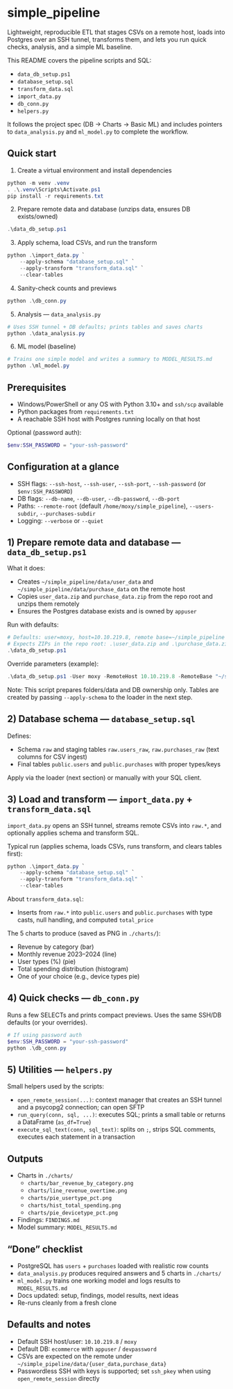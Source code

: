# simple_pipeline

Lightweight, reproducible ETL that stages CSVs on a remote host, loads into Postgres over an SSH tunnel, transforms them, and lets you run quick checks, analysis, and a simple ML baseline.

This README covers the pipeline scripts and SQL:
- `data_db_setup.ps1`
- `database_setup.sql`
- `transform_data.sql`
- `import_data.py`
- `db_conn.py`
- `helpers.py`

It follows the project spec (DB → Charts → Basic ML) and includes pointers to `data_analysis.py` and `ml_model.py` to complete the workflow.

## Quick start

1) Create a virtual environment and install dependencies

```powershell
python -m venv .venv
. .\.venv\Scripts\Activate.ps1
pip install -r requirements.txt
```

2) Prepare remote data and database (unzips data, ensures DB exists/owned)

```powershell
.\data_db_setup.ps1
```

3) Apply schema, load CSVs, and run the transform

```powershell
python .\import_data.py `
	--apply-schema "database_setup.sql" `
	--apply-transform "transform_data.sql" `
	--clear-tables
```

4) Sanity-check counts and previews

```powershell
python .\db_conn.py
```

5) Analysis — `data_analysis.py`

```powershell
# Uses SSH tunnel + DB defaults; prints tables and saves charts
python .\data_analysis.py
```

6) ML model (baseline)

```powershell
# Trains one simple model and writes a summary to MODEL_RESULTS.md
python .\ml_model.py
```

## Prerequisites

- Windows/PowerShell or any OS with Python 3.10+ and `ssh/scp` available
- Python packages from `requirements.txt`
- A reachable SSH host with Postgres running locally on that host

Optional (password auth):

```powershell
$env:SSH_PASSWORD = "your-ssh-password"
```

## Configuration at a glance

- SSH flags: `--ssh-host`, `--ssh-user`, `--ssh-port`, `--ssh-password` (or `$env:SSH_PASSWORD`)
- DB flags: `--db-name`, `--db-user`, `--db-password`, `--db-port`
- Paths: `--remote-root` (default `/home/moxy/simple_pipeline`), `--users-subdir`, `--purchases-subdir`
- Logging: `--verbose` or `--quiet`

## 1) Prepare remote data and database — `data_db_setup.ps1`

What it does:
- Creates `~/simple_pipeline/data/user_data` and `~/simple_pipeline/data/purchase_data` on the remote host
- Copies `user_data.zip` and `purchase_data.zip` from the repo root and unzips them remotely
- Ensures the Postgres database exists and is owned by `appuser`

Run with defaults:

```powershell
# Defaults: user=moxy, host=10.10.219.8, remote base=~/simple_pipeline
# Expects ZIPs in the repo root: .\user_data.zip and .\purchase_data.zip
.\data_db_setup.ps1
```

Override parameters (example):

```powershell
.\data_db_setup.ps1 -User moxy -RemoteHost 10.10.219.8 -RemoteBase "~/simple_pipeline" -DbName ecommerce -DbOwner appuser
```

Note: This script prepares folders/data and DB ownership only. Tables are created by passing `--apply-schema` to the loader in the next step.

## 2) Database schema — `database_setup.sql`

Defines:
- Schema `raw` and staging tables `raw.users_raw`, `raw.purchases_raw` (text columns for CSV ingest)
- Final tables `public.users` and `public.purchases` with proper types/keys

Apply via the loader (next section) or manually with your SQL client.

## 3) Load and transform — `import_data.py` + `transform_data.sql`

`import_data.py` opens an SSH tunnel, streams remote CSVs into `raw.*`, and optionally applies schema and transform SQL.

Typical run (applies schema, loads CSVs, runs transform, and clears tables first):

```powershell
python .\import_data.py `
	--apply-schema "database_setup.sql" `
	--apply-transform "transform_data.sql" `
	--clear-tables
```

About `transform_data.sql`:
- Inserts from `raw.*` into `public.users` and `public.purchases` with type casts, null handling, and computed `total_price`

The 5 charts to produce (saved as PNG in `./charts/`):
- Revenue by category (bar)
- Monthly revenue 2023–2024 (line)
- User types (%) (pie)
- Total spending distribution (histogram)
- One of your choice (e.g., device types pie)

## 4) Quick checks — `db_conn.py`

Runs a few SELECTs and prints compact previews. Uses the same SSH/DB defaults (or your overrides).

```powershell
# If using password auth
$env:SSH_PASSWORD = "your-ssh-password"
python .\db_conn.py
```

## 5) Utilities — `helpers.py`

Small helpers used by the scripts:
- `open_remote_session(...)`: context manager that creates an SSH tunnel and a psycopg2 connection; can open SFTP
- `run_query(conn, sql, ...)`: executes SQL; prints a small table or returns a DataFrame (`as_df=True`)
- `execute_sql_text(conn, sql_text)`: splits on `;`, strips SQL comments, executes each statement in a transaction

## Outputs

- Charts in `./charts/`
	- `charts/bar_revenue_by_category.png`
	- `charts/line_revenue_overtime.png`
	- `charts/pie_usertype_pct.png`
	- `charts/hist_total_spending.png`
	- `charts/pie_devicetype_pct.png`
- Findings: `FINDINGS.md`
- Model summary: `MODEL_RESULTS.md`

## “Done” checklist

- PostgreSQL has `users` + `purchases` loaded with realistic row counts
- `data_analysis.py` produces required answers and 5 charts in `./charts/`
- `ml_model.py` trains one working model and logs results to `MODEL_RESULTS.md`
- Docs updated: setup, findings, model results, next ideas
- Re-runs cleanly from a fresh clone

## Defaults and notes

- Default SSH host/user: `10.10.219.8` / `moxy`
- Default DB: `ecommerce` with `appuser` / `devpassword`
- CSVs are expected on the remote under `~/simple_pipeline/data/{user_data,purchase_data}`
- Passwordless SSH with keys is supported; set `ssh_pkey` when using `open_remote_session` directly


